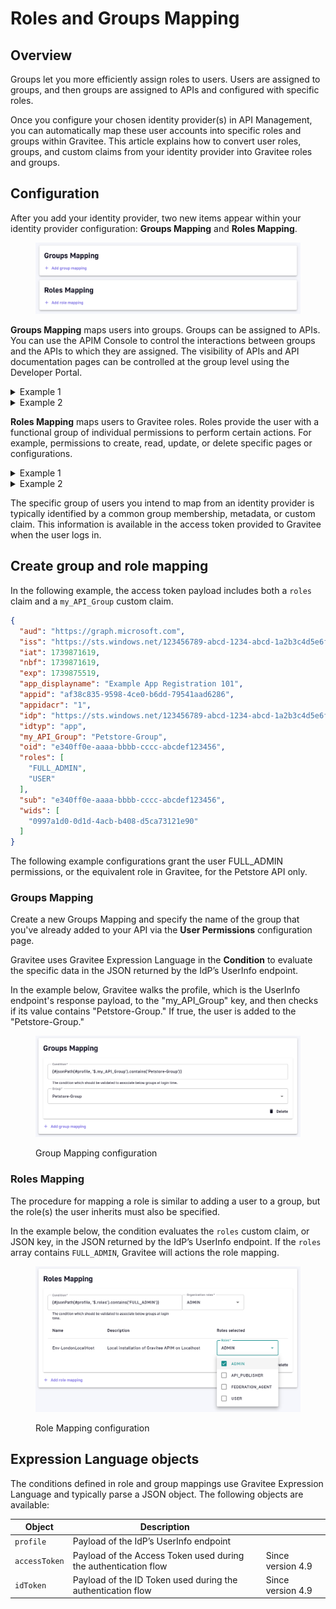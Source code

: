 # Roles and Groups Mapping

## Overview

Groups let you more efficiently assign roles to users. Users are assigned to groups, and then groups are assigned to APIs and configured with specific roles.

Once you configure your chosen identity provider(s) in API Management, you can automatically map these user accounts into specific roles and groups within Gravitee. This article explains how to convert user roles, groups, and custom claims from your identity provider into Gravitee roles and groups.

## Configuration

After you add your identity provider, two new items appear within your identity provider configuration: **Groups Mapping** and **Roles Mapping**.

<figure><img src="../../../.gitbook/assets/image (69).png" alt=""><figcaption></figcaption></figure>

**Groups Mapping** maps users into groups. Groups can be assigned to APIs. You can use the APIM Console to control the interactions between groups and the APIs to which they are assigned. The visibility of APIs and API documentation pages can be controlled at the group level using the Developer Portal.

<details>

<summary>Example 1</summary>

If you want to give only internal users access to certain APIs, you can create two groups in Gravitee to distinguish between internal and external users, and then control API visibility using the Developer Portal.

Every new user who signs into the Developer Portal is automatically added to the "external" users group, while the access tokens of known internal users are queried via Group Mapping against specific conditions. If a known user's access token matches a given condition, the user is added to the "internal" user group.

You can define access controls via the groups on your API's User Permissions configuration page.

</details>

<details>

<summary>Example 2</summary>

To provide certain users with full ownership rights over a specific Gravitee API, these users must be grouped by your identity provider. For example, through a group, metadata, or custom access token claims.

You can create a new group in Gravitee, and then link it to your specific API. Next, you can create a new Group Mapping to automatically map these new users into the group with full ownership permissions.

</details>

**Roles Mapping** maps users to Gravitee roles. Roles provide the user with a functional group of individual permissions to perform certain actions. For example, permissions to create, read, update, or delete specific pages or configurations. &#x20;

<details>

<summary>Example 1</summary>

The built-in `API:PRIMARY_OWNER` role gives a user or group assigned to an API full permissions to modify that specific API.

</details>

<details>

<summary>Example 2</summary>

The built-in `ENVIRONMENT:USER` role allows the user to read APIs, create and delete applications, and read documentation.

</details>

The specific group of users you intend to map from an identity provider is typically identified by a common group membership, metadata, or custom claim. This information is available in the access token provided to Gravitee when the user logs in.

## Create group and role mapping

In the following example, the access token payload includes both a `roles` claim and a `my_API_Group` custom claim.

```json
{
  "aud": "https://graph.microsoft.com",
  "iss": "https://sts.windows.net/123456789-abcd-1234-abcd-1a2b3c4d5e6f/",
  "iat": 1739871619,
  "nbf": 1739871619,
  "exp": 1739875519,
  "app_displayname": "Example App Registration 101",
  "appid": "af38c835-9598-4ce0-b6dd-79541aad6286",
  "appidacr": "1",
  "idp": "https://sts.windows.net/123456789-abcd-1234-abcd-1a2b3c4d5e6f/",
  "idtyp": "app",
  "my_API_Group": "Petstore-Group",
  "oid": "e340ff0e-aaaa-bbbb-cccc-abcdef123456",
  "roles": [
    "FULL_ADMIN",
    "USER"
  ],
  "sub": "e340ff0e-aaaa-bbbb-cccc-abcdef123456",
  "wids": [
    "0997a1d0-0d1d-4acb-b408-d5ca73121e90"
  ]
}
```

The following example configurations grant the user FULL\_ADMIN permissions, or the equivalent role in Gravitee, for the Petstore API only.

### Groups Mapping

Create a new Groups Mapping and specify the name of the group that you've already added to your API via the **User Permissions** configuration page.

Gravitee uses Gravitee Expression Language in the **Condition** to evaluate the specific data in the JSON returned by the IdP’s UserInfo endpoint.&#x20;

In the example below, Gravitee walks the profile, which is the UserInfo endpoint's response payload, to the "my\_API\_Group" key, and then checks if its value contains "Petstore-Group."  If true, the user is added to the "Petstore-Group."

<figure><img src="../../../.gitbook/assets/image (224).png" alt=""><figcaption><p>Group Mapping configuration</p></figcaption></figure>

### Roles Mapping

The procedure for mapping a role is similar to adding a user to a group, but the role(s) the user inherits must also be specified.

In the example below, the condition evaluates the `roles` custom claim, or JSON key, in the JSON returned by the IdP’s UserInfo endpoint. If the `roles` array contains `FULL_ADMIN`, Gravitee will actions the role mapping.

<figure><img src="../../../.gitbook/assets/image (226).png" alt=""><figcaption><p>Role Mapping configuration</p></figcaption></figure>

## Expression Language objects

The conditions defined in role and group mappings use Gravitee Expression Language and typically parse a JSON object. The following objects are available:

| Object        | Description                                                     |                   |
| ------------- | --------------------------------------------------------------- | ----------------- |
| `profile`     | Payload of the IdP’s UserInfo endpoint                          |                   |
| `accessToken` | Payload of the Access Token used during the authentication flow | Since version 4.9 |
| `idToken`     | Payload of the ID Token used during the authentication flow     | Since version 4.9 |
